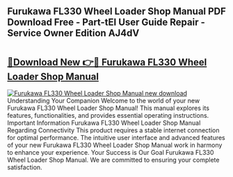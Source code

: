 ## Furukawa FL330 Wheel Loader Shop Manual PDF Download Free - Part-tEI User Guide Repair - Service Owner Edition AJ4dV

# <h2><a href="http://bc46461.oget.top/?id=Furukawa+FL330+Wheel+Loader+Shop+Manual">🔗Download New 👉🔴 Furukawa FL330 Wheel Loader Shop Manual</a></h2>

[![Furukawa FL330 Wheel Loader Shop Manual new download](https://i.imgur.com/5g1atiW.png)](http://bc46461.oget.top/?id=Furukawa+FL330+Wheel+Loader+Shop+Manual)
Understanding Your Companion Welcome to the world of your new Furukawa FL330 Wheel Loader Shop Manual! This manual explores its features, functionalities, and provides essential operating instructions. Important Information Furukawa FL330 Wheel Loader Shop Manual Regarding Connectivity This product requires a stable internet connection for optimal performance. The intuitive user interface and advanced features of your new Furukawa FL330 Wheel Loader Shop Manual work in harmony to enhance your experience. Your Success is Our Goal Furukawa FL330 Wheel Loader Shop Manual. We are committed to ensuring your complete satisfaction.
